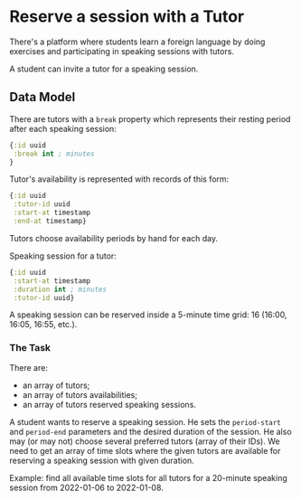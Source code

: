 # Reserve a session with a Tutor
There's a platform where students learn a foreign language by doing exercises and participating in speaking sessions with tutors.

A student can invite a tutor for a speaking session.

## Data Model
There are tutors with a `break` property which represents their resting period after each speaking session:

```clojure
{:id uuid
 :break int ; minutes
}
```

Tutor's availability is represented with records of this form:

```clojure
{:id uuid
 :tutor-id uuid
 :start-at timestamp
 :end-at timestamp}
```

Tutors choose availability periods by hand for each day.

Speaking session for a tutor:

```clojure
{:id uuid
 :start-at timestamp
 :duration int ; minutes
 :tutor-id uuid}
```

A speaking session can be reserved inside a 5-minute time grid: 16 (16:00, 16:05, 16:55, etc.).

### The Task
There are:

- an array of tutors;
- an array of tutors availabilities;
- an array of tutors reserved speaking sessions.

A student wants to reserve a speaking session. He sets the `period-start` and `period-end` parameters and the desired
duration of the session. He also may (or may not) choose several preferred tutors (array of their IDs). We need to get
an array of time slots where the given tutors are available for reserving a speaking session with given duration.

Example: find all available time slots for all tutors for a 20-minute speaking session from 2022-01-06 to 2022-01-08.